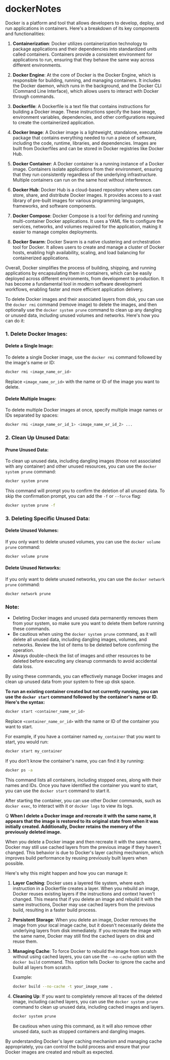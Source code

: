 # dockerNotes
Docker is a platform and tool that allows developers to develop, deploy, and run applications in containers. Here's a breakdown of its key components and functionalities:

1. **Containerization**: Docker utilizes containerization technology to package applications and their dependencies into standardized units called containers. Containers provide a consistent environment for applications to run, ensuring that they behave the same way across different environments.

2. **Docker Engine**: At the core of Docker is the Docker Engine, which is responsible for building, running, and managing containers. It includes the Docker daemon, which runs in the background, and the Docker CLI (Command Line Interface), which allows users to interact with Docker through commands.

3. **Dockerfile**: A Dockerfile is a text file that contains instructions for building a Docker image. These instructions specify the base image, environment variables, dependencies, and other configurations required to create the containerized application.

4. **Docker Image**: A Docker image is a lightweight, standalone, executable package that contains everything needed to run a piece of software, including the code, runtime, libraries, and dependencies. Images are built from Dockerfiles and can be stored in Docker registries like Docker Hub.

5. **Docker Container**: A Docker container is a running instance of a Docker image. Containers isolate applications from their environment, ensuring that they run consistently regardless of the underlying infrastructure. Multiple containers can run on the same host without interference.

6. **Docker Hub**: Docker Hub is a cloud-based repository where users can store, share, and distribute Docker images. It provides access to a vast library of pre-built images for various programming languages, frameworks, and software components.

7. **Docker Compose**: Docker Compose is a tool for defining and running multi-container Docker applications. It uses a YAML file to configure the services, networks, and volumes required for the application, making it easier to manage complex deployments.

8. **Docker Swarm**: Docker Swarm is a native clustering and orchestration tool for Docker. It allows users to create and manage a cluster of Docker hosts, enabling high availability, scaling, and load balancing for containerized applications.

Overall, Docker simplifies the process of building, shipping, and running applications by encapsulating them in containers, which can be easily deployed across different environments, from development to production. It has become a fundamental tool in modern software development workflows, enabling faster and more efficient application delivery.

To delete Docker images and their associated layers from disk, you can use the `docker rmi` command (remove image) to delete the images, and then optionally use the `docker system prune` command to clean up any dangling or unused data, including unused volumes and networks. Here's how you can do it:

### 1. Delete Docker Images:

#### Delete a Single Image:
To delete a single Docker image, use the `docker rmi` command followed by the image's name or ID:

```bash
docker rmi <image_name_or_id>
```

Replace `<image_name_or_id>` with the name or ID of the image you want to delete.

#### Delete Multiple Images:
To delete multiple Docker images at once, specify multiple image names or IDs separated by spaces:

```bash
docker rmi <image_name_or_id_1> <image_name_or_id_2> ...
```

### 2. Clean Up Unused Data:

#### Prune Unused Data:
To clean up unused data, including dangling images (those not associated with any container) and other unused resources, you can use the `docker system prune` command:

```bash
docker system prune
```

This command will prompt you to confirm the deletion of all unused data. To skip the confirmation prompt, you can add the `-f` or `--force` flag:

```bash
docker system prune -f
```

### 3. Deleting Specific Unused Data:

#### Delete Unused Volumes:
If you only want to delete unused volumes, you can use the `docker volume prune` command:

```bash
docker volume prune
```

#### Delete Unused Networks:
If you only want to delete unused networks, you can use the `docker network prune` command:

```bash
docker network prune
```

### Note:
- Deleting Docker images and unused data permanently removes them from your system, so make sure you want to delete them before running these commands.
- Be cautious when using the `docker system prune` command, as it will delete all unused data, including dangling images, volumes, and networks. Review the list of items to be deleted before confirming the operation.
- Always double-check the list of images and other resources to be deleted before executing any cleanup commands to avoid accidental data loss.

By using these commands, you can effectively manage Docker images and clean up unused data from your system to free up disk space.


**To run an existing container created but not currently running, you can use the `docker start` command followed by the container's name or ID. Here's the syntax:**

```bash
docker start <container_name_or_id>
```

Replace `<container_name_or_id>` with the name or ID of the container you want to start.

For example, if you have a container named `my_container` that you want to start, you would run:

```bash
docker start my_container
```

If you don't know the container's name, you can find it by running:

```bash
docker ps -a
```

This command lists all containers, including stopped ones, along with their names and IDs. Once you have identified the container you want to start, you can use the `docker start` command to start it.

After starting the container, you can use other Docker commands, such as `docker exec`, to interact with it or `docker logs` to view its logs.

Q **When I delete a Docker image and recreate it with the same name, it appears that the image is restored to its original state from when it was initially created. Additionally, Docker retains the memory of the previously deleted image.**

When you delete a Docker image and then recreate it with the same name, Docker may still use cached layers from the previous image if they haven't changed. This behavior is due to Docker's layer caching mechanism, which improves build performance by reusing previously built layers when possible.

Here's why this might happen and how you can manage it:

1. **Layer Caching**: Docker uses a layered file system, where each instruction in a Dockerfile creates a layer. When you rebuild an image, Docker reuses existing layers if the instructions and context haven't changed. This means that if you delete an image and rebuild it with the same instructions, Docker may use cached layers from the previous build, resulting in a faster build process.

2. **Persistent Storage**: When you delete an image, Docker removes the image from your local image cache, but it doesn't necessarily delete the underlying layers from disk immediately. If you recreate the image with the same name, Docker may still find the cached layers on disk and reuse them.

3. **Managing Cache**: To force Docker to rebuild the image from scratch without using cached layers, you can use the `--no-cache` option with the `docker build` command. This option tells Docker to ignore the cache and build all layers from scratch.

   Example:
   ```bash
   docker build --no-cache -t your_image_name .
   ```

4. **Cleaning Up**: If you want to completely remove all traces of the deleted image, including cached layers, you can use the `docker system prune` command to clean up unused data, including cached images and layers.

   ```bash
   docker system prune
   ```

   Be cautious when using this command, as it will also remove other unused data, such as stopped containers and dangling images.

By understanding Docker's layer caching mechanism and managing cache appropriately, you can control the build process and ensure that your Docker images are created and rebuilt as expected.

